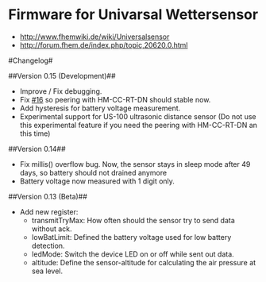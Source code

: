 Firmware for Univarsal Wettersensor
===================================

* http://www.fhemwiki.de/wiki/Universalsensor
* http://forum.fhem.de/index.php/topic,20620.0.html

#Changelog#

##Version 0.15 (Development)##
 * Improve / Fix debugging.
 * Fix [#16](/../../issues/16) so peering with HM-CC-RT-DN should stable now.
 * Add hysteresis for battery voltage measurement.
 * Experimental support for US-100 ultrasonic distance sensor (Do not use this experimental feature if you need the peering with HM-CC-RT-DN an this time)

##Version 0.14##
 * Fix millis() overflow bug. Now, the sensor stays in sleep mode after 49 days, so battery should not drained anymore
 * Battery voltage now measured with 1 digit only.

##Version 0.13 (Beta)##
 * Add new register:
   - transmitTryMax: How often should the sensor try to send data without ack.
   - lowBatLimit: Defined the battery voltage used for low battery detection.
   - ledMode: Switch the device LED on or off while sent out data.
   - altitude: Define the sensor-altitude for calculating the air pressure at sea level.
